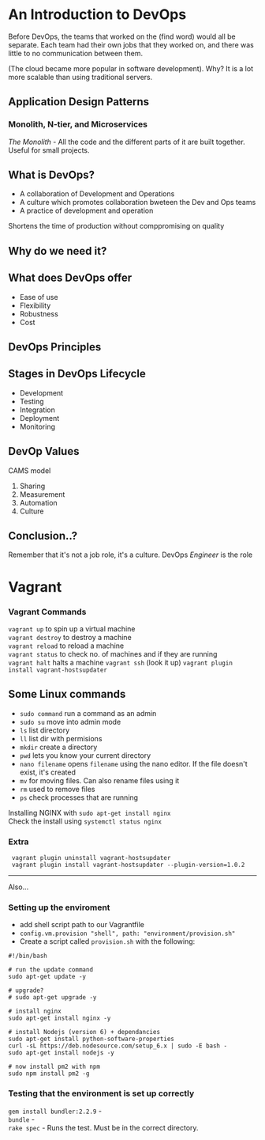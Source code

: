 # An Introduction to DevOps
Before DevOps, the teams that worked on the (find word) would all be separate. Each team had their own jobs that they worked on, and there was little to no communication between them.  

(The cloud became more popular in software development). Why? It is a lot more scalable than using traditional servers. 

## Application Design Patterns
### Monolith, N-tier, and Microservices
*The Monolith* - All the code and the different parts of it are built together.  
Useful for small projects.

## What is DevOps?
- A collaboration of Development and Operations
- A culture which promotes collaboration bweteen the Dev and Ops teams
- A practice of development and operation 

Shortens the time of production without comppromising on quality

## Why do we need it?

## What does DevOps offer
- Ease of use
- Flexibility
- Robustness
- Cost

## DevOps Principles

## Stages in DevOps Lifecycle
- Development
- Testing
- Integration
- Deployment
- Monitoring

## DevOp Values
 CAMS model
 1. Sharing
 2. Measurement
 3. Automation
 4. Culture

 ## Conclusion..?
 Remember that it's not a job role, it's a culture. DevOps *Engineer* is the role

 # Vagrant
 ### Vagrant Commands
 `vagrant up` to spin up a virtual machine  
 `vagrant destroy` to destroy a machine  
 `vagrant reload` to reload a machine  
 `vagrant status` to check no. of machines and if they are running  
 `vagrant halt` halts a machine
 `vagrant ssh` (look it up)
 `vagrant plugin install vagrant-hostsupdater`

 ## Some Linux commands
 - `sudo command` run a command as an admin
 - `sudo su` move into admin mode
 - `ls` list directory
 - `ll` list dir with permisions
 - `mkdir` create a directory
 - `pwd` lets you know your current directory
 - `nano filename` opens `filename` using the nano editor. If the file doesn't exist, it's created
 - `mv` for moving files. Can also rename files using it
 - `rm` used to remove files
 - `ps` check processes that are running

 Installing NGINX with `sudo apt-get install nginx`  
 Check the install using `systemctl status nginx`

 ### Extra
```
 vagrant plugin uninstall vagrant-hostsupdater
 vagrant plugin install vagrant-hostsupdater --plugin-version=1.0.2
```
---
Also...

### Setting up the enviroment
- add shell script path to our Vagrantfile
- `config.vm.provision "shell", path: "environment/provision.sh"`
- Create a script called `provision.sh` with the following:
```
#!/bin/bash

# run the update command
sudo apt-get update -y

# upgrade?
# sudo apt-get upgrade -y

# install nginx
sudo apt-get install nginx -y

# install Nodejs (version 6) + dependancies
sudo apt-get install python-software-properties
curl -sL https://deb.nodesource.com/setup_6.x | sudo -E bash -
sudo apt-get install nodejs -y

# now install pm2 with npm
sudo npm install pm2 -g
```

### Testing that the environment is set up correctly

`gem install bundler:2.2.9` -  
`bundle` -  
`rake spec` - Runs the test. Must be in the correct directory.